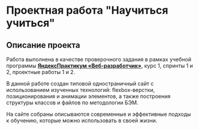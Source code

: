 # Проектная работа "Научиться учиться"

## Описание проекта
Работа выполнена в качестве проверочного задания в рамках учебной программы **[ЯндексПрактикум «Веб-разработчик»](https://practicum.yandex.ru/web/)**, курс 1, спринты 1 и 2, проектные работы 1 и 2.

В данной работе создан типовой одностраничный сайт с использованием изученных технологий: flexbox-верстки, позиционирования и анимации элементов, а также построения структуры классов и файлов по методологии БЭМ.

На сайте собраны описываются современные и эффективные подходы к обучению, которые можно использовать в своей жизни.
